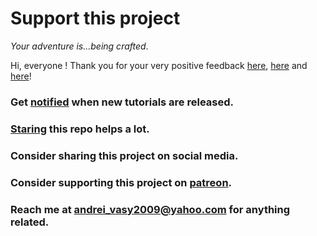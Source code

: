 # Support this project

*Your adventure is...being crafted*.

Hi, everyone ! Thank you for your very positive feedback [here](https://www.reddit.com/r/javascript/comments/aoskao/learn_c_and_its_lower_level_interactively_in_your/), [here](https://www.reddit.com/r/learnprogramming/comments/aosk8b/learn_c_and_its_lower_levels_interactively_in/) and [here](https://news.ycombinator.com/item?id=19126544)!

### Get [notified](https://docs.google.com/forms/d/e/1FAIpQLSectFtg9jl4zkFZqPnQkSRChNG7-I0qzR3247NRzdmAqEHCZA/viewform) when new tutorials are released.

### [Staring](https://github.com/vasyop/miniC-hosting) this repo helps a lot.

### Consider **sharing** this project on social media.

### Consider **supporting** this project on **[patreon](https://www.patreon.com/vasyop)**.

### Reach me at **andrei_vasy2009@yahoo.com** for anything related.
